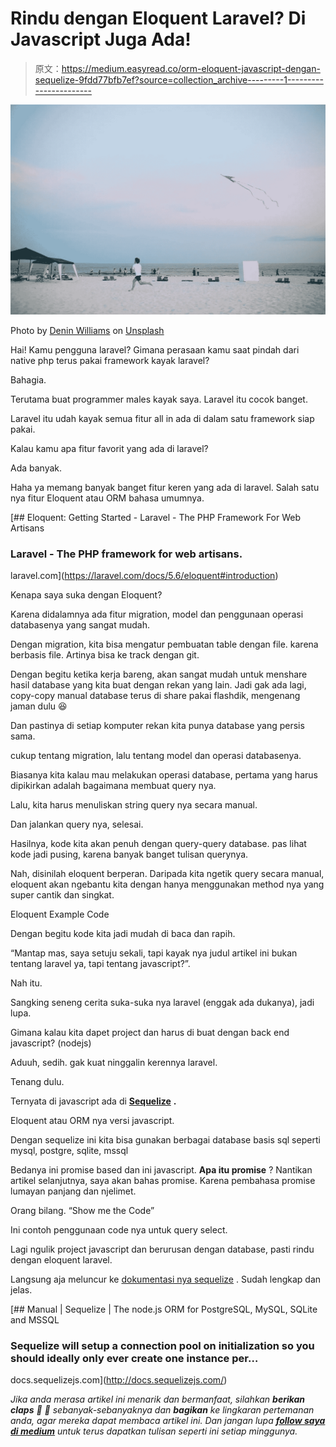 # Rindu dengan Eloquent Laravel? Di Javascript Juga Ada!

> 原文：<https://medium.easyread.co/orm-eloquent-javascript-dengan-sequelize-9fdd77bfb7ef?source=collection_archive---------1----------------------->

![](img/f925d89791969e43494945409d09079d.png)

Photo by [Denin Williams](https://unsplash.com/photos/hVF_04fzKO4?utm_source=unsplash&utm_medium=referral&utm_content=creditCopyText) on [Unsplash](https://unsplash.com/search/photos/simple-and-pretty?utm_source=unsplash&utm_medium=referral&utm_content=creditCopyText)

Hai! Kamu pengguna laravel? Gimana perasaan kamu saat pindah dari native php terus pakai framework kayak laravel?

Bahagia.

Terutama buat programmer males kayak saya. Laravel itu cocok banget.

Laravel itu udah kayak semua fitur all in ada di dalam satu framework siap pakai.

Kalau kamu apa fitur favorit yang ada di laravel?

Ada banyak.

Haha ya memang banyak banget fitur keren yang ada di laravel. Salah satu nya fitur Eloquent atau ORM bahasa umumnya.

[](https://laravel.com/docs/5.6/eloquent#introduction) [## Eloquent: Getting Started - Laravel - The PHP Framework For Web Artisans

### Laravel - The PHP framework for web artisans.

laravel.com](https://laravel.com/docs/5.6/eloquent#introduction) 

Kenapa saya suka dengan Eloquent?

Karena didalamnya ada fitur migration, model dan penggunaan operasi databasenya yang sangat mudah.

Dengan migration, kita bisa mengatur pembuatan table dengan file. karena berbasis file. Artinya bisa ke track dengan git.

Dengan begitu ketika kerja bareng, akan sangat mudah untuk menshare hasil database yang kita buat dengan rekan yang lain. Jadi gak ada lagi, copy-copy manual database terus di share pakai flashdik, mengenang jaman dulu 😆

Dan pastinya di setiap komputer rekan kita punya database yang persis sama.

cukup tentang migration, lalu tentang model dan operasi databasenya.

Biasanya kita kalau mau melakukan operasi database, pertama yang harus dipikirkan adalah bagaimana membuat query nya.

Lalu, kita harus menuliskan string query nya secara manual.

Dan jalankan query nya, selesai.

Hasilnya, kode kita akan penuh dengan query-query database. pas lihat kode jadi pusing, karena banyak banget tulisan querynya.

Nah, disinilah eloquent berperan. Daripada kita ngetik query secara manual, eloquent akan ngebantu kita dengan hanya menggunakan method nya yang super cantik dan singkat.

Eloquent Example Code

Dengan begitu kode kita jadi mudah di baca dan rapih.

“Mantap mas, saya setuju sekali, tapi kayak nya judul artikel ini bukan tentang laravel ya, tapi tentang javascript?”.

Nah itu.

Sangking seneng cerita suka-suka nya laravel (enggak ada dukanya), jadi lupa.

Gimana kalau kita dapet project dan harus di buat dengan back end javascript? (nodejs)

Aduuh, sedih. gak kuat ninggalin kerennya laravel.

Tenang dulu.

Ternyata di javascript ada di [**Sequelize**](http://docs.sequelizejs.com/) **.**

Eloquent atau ORM nya versi javascript.

Dengan sequelize ini kita bisa gunakan berbagai database basis sql seperti mysql, postgre, sqlite, mssql

Bedanya ini promise based dan ini javascript. **Apa itu promise** ? Nantikan artikel selanjutnya, saya akan bahas promise. Karena pembahasa promise lumayan panjang dan njelimet.

Orang bilang. “Show me the Code”

Ini contoh penggunaan code nya untuk query select.

Lagi ngulik project javascript dan berurusan dengan database, pasti rindu dengan eloquent laravel.

Langsung aja meluncur ke [dokumentasi nya sequelize](http://docs.sequelizejs.com/) . Sudah lengkap dan jelas.

[](http://docs.sequelizejs.com/) [## Manual | Sequelize | The node.js ORM for PostgreSQL, MySQL, SQLite and MSSQL

### Sequelize will setup a connection pool on initialization so you should ideally only ever create one instance per…

docs.sequelizejs.com](http://docs.sequelizejs.com/) 

*Jika anda merasa artikel ini menarik dan bermanfaat, silahkan* ***berikan claps*** *👏 👏 sebanyak-sebanyaknya dan* ***bagikan*** *ke lingkaran pertemanan anda, agar mereka dapat membaca artikel ini. Dan jangan lupa* [***follow saya di medium***](https://medium.com/@haidarafifmaulana) *untuk terus dapatkan tulisan seperti ini setiap minggunya.*